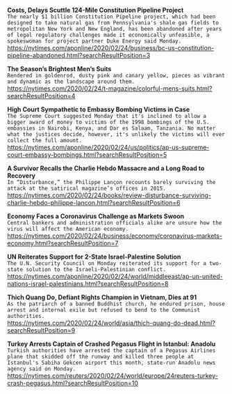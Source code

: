 **Costs, Delays Scuttle 124-Mile Constitution Pipeline Project**\
`The nearly $1 billion Constitution Pipeline project, which had been designed to take natural gas from Pennsylvania's shale gas fields to metropolitan New York and New England, has been abandoned after years of legal regulatory challenges made it economically unfeasible, a spokeswoman for project partner Duke Energy said Monday.`\
https://nytimes.com/aponline/2020/02/24/business/bc-us-constitution-pipeline-abandoned.html?searchResultPosition=3

**The Season’s Brightest Men’s Suits**\
`Rendered in goldenrod, dusty pink and canary yellow, pieces as vibrant and dynamic as the landscape around them.`\
https://nytimes.com/2020/02/24/t-magazine/colorful-mens-suits.html?searchResultPosition=4

**High Court Sympathetic to Embassy Bombing Victims in Case**\
`The Supreme Court suggested Monday that it's inclined to allow a bigger award of money to victims of the 1998 bombings of the U.S. embassies in Nairobi, Kenya, and Dar es Salaam, Tanzania. No matter what the justices decide, however, it's unlikely the victims will ever collect the full amount.`\
https://nytimes.com/aponline/2020/02/24/us/politics/ap-us-supreme-court-embassy-bombings.html?searchResultPosition=5

**A Survivor Recalls the Charlie Hebdo Massacre and a Long Road to Recovery**\
`In “Disturbance,” the Philippe Lançon recounts barely surviving the attack at the satirical magazine’s offices in 2015.`\
https://nytimes.com/2020/02/24/books/review-disturbance-surviving-charlie-hebdo-philippe-lancon.html?searchResultPosition=6

**Economy Faces a Coronavirus Challenge as Markets Swoon**\
`Central bankers and administration officials alike are unsure how the virus will affect the American economy.`\
https://nytimes.com/2020/02/24/business/economy/coronavirus-markets-economy.html?searchResultPosition=7

**UN Reiterates Support for 2-State Israel-Palestine Solution**\
`The U.N. Security Council on Monday reiterated its support for a two-state solution to the Israeli-Palestinian conflict. `\
https://nytimes.com/aponline/2020/02/24/world/middleeast/ap-un-united-nations-israel-palestinians.html?searchResultPosition=8

**Thich Quang Do, Defiant Rights Champion in Vietnam, Dies at 91**\
`As the patriarch of a banned Buddhist church, he endured prison, house arrest and internal exile but refused to bend to the Communist authorities.`\
https://nytimes.com/2020/02/24/world/asia/thich-quang-do-dead.html?searchResultPosition=9

**Turkey Arrests Captain of Crashed Pegasus Flight in Istanbul: Anadolu**\
`Turkish authorities have arrested the captain of a Pegasus Airlines plane that skidded off the runway and killed three people at Istanbul's Sabiha Gokcen airport this month, state-run Anadolu news agency said on Monday.`\
https://nytimes.com/reuters/2020/02/24/world/europe/24reuters-turkey-crash-pegasus.html?searchResultPosition=10

